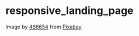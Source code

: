 # responsive_landing_page

Image by <a href="https://pixabay.com/users/466654-466654/?utm_source=link-attribution&utm_medium=referral&utm_campaign=image&utm_content=616788">466654</a> from <a href="https://pixabay.com//?utm_source=link-attribution&utm_medium=referral&utm_campaign=image&utm_content=616788">Pixabay</a>